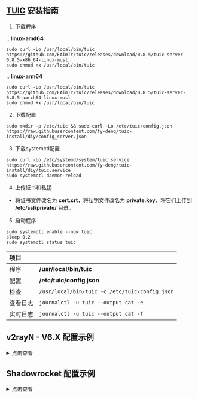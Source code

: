 ## [TUIC](https://github.com/EAimTY/tuic) 安装指南

1. 下载程序

:. **linux-amd64**

```
sudo curl -Lo /usr/local/bin/tuic https://github.com/EAimTY/tuic/releases/download/0.8.5/tuic-server-0.8.5-x86_64-linux-musl
sudo chmod +x /usr/local/bin/tuic
```

:. **linux-arm64**

```
sudo curl -Lo /usr/local/bin/tuic https://github.com/EAimTY/tuic/releases/download/0.8.5/tuic-server-0.8.5-aarch64-linux-musl
sudo chmod +x /usr/local/bin/tuic
```

2. 下载配置

```
sudo mkdir -p /etc/tuic && sudo curl -Lo /etc/tuic/config.json https://raw.githubusercontent.com/fy-deng/tuic-install/diy/config_server.json
```

3. 下载systemctl配置

```
sudo curl -Lo /etc/systemd/system/tuic.service https://raw.githubusercontent.com/fy-deng/tuic-install/diy/tuic.service
sudo systemctl daemon-reload
```

4. 上传证书和私钥

- 将证书文件改名为 **cert.crt**，将私钥文件改名为 **private.key**，将它们上传到 **/etc/ssl/private/** 目录。

5. 启动程序

```
sudo systemctl enable --now tuic
sleep 0.2
sudo systemctl status tuic
```

| 项目 | |
| :--- | :--- |
| 程序 | **/usr/local/bin/tuic** |
| 配置 | **/etc/tuic/config.json** |
| 检查 | `/usr/local/bin/tuic -c /etc/tuic/config.json` |
| 查看日志 | `journalctl -u tuic --output cat -e` |
| 实时日志 | `journalctl -u tuic --output cat -f` |

## v2rayN - V6.X 配置示例

<details><summary>点击查看</summary>

1. 下载Windows客户端程序[tuic-client-0.8.5-x86_64-windows-msvc.exe](https://github.com/EAimTY/tuic/releases/download/0.8.5/tuic-client-0.8.5-x86_64-windows-msvc.exe)，重命名为tuic.exe，复制到v2rayN\bin\tuic文件夹。

2. 下载客户端配置[config_client.json](https://raw.githubusercontent.com/fy-deng/tuic-install/diy/config_client.json)，修改chika.example.com为证书中包含的域名，修改10.0.0.1为VPS的IP。

3. 服务器 ——> 添加自定义配置服务器 ——> 浏览 ——> 选择客户端配置 ——> Core类型 tuic ——> Socks端口 50001

![1](https://user-images.githubusercontent.com/88967758/227561846-0f93ca76-0dce-41d3-9232-bd25a29276cf.png)

小技巧：只要证书在有效期内，证书中包含的域名不用解析到VPS的IP。一份证书，在多个VPS上使用。

</details>

## Shadowrocket 配置示例

<details><summary>点击查看</summary><br>

| 选项 | 值 |
| :--- | :--- |
| 类型 | TUIC |
| 地址 | VPS的IP |
| 端口 | 16386 |
| 密码 | chika |
| 模式 | bbr |
| 允许不安全 | 不选 |
| UDP转发 | 选上 |
| SNI | 证书中包含的域名 |
| ALPN | h3 |

</details>
